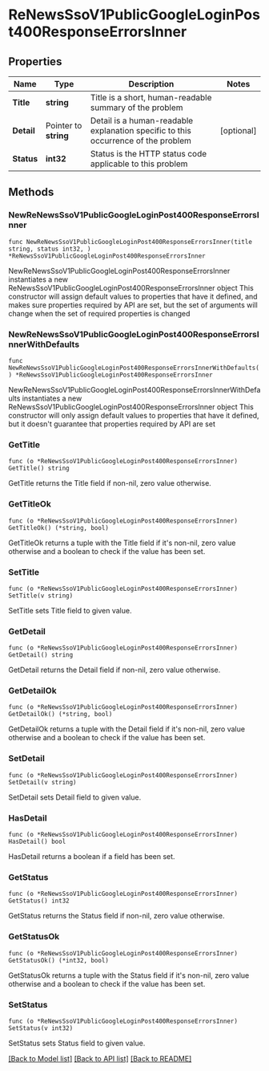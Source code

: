 # ReNewsSsoV1PublicGoogleLoginPost400ResponseErrorsInner

## Properties

Name | Type | Description | Notes
------------ | ------------- | ------------- | -------------
**Title** | **string** | Title is a short, human-readable summary of the problem | 
**Detail** | Pointer to **string** | Detail is a human-readable explanation specific to this occurrence of the problem | [optional] 
**Status** | **int32** | Status is the HTTP status code applicable to this problem | 

## Methods

### NewReNewsSsoV1PublicGoogleLoginPost400ResponseErrorsInner

`func NewReNewsSsoV1PublicGoogleLoginPost400ResponseErrorsInner(title string, status int32, ) *ReNewsSsoV1PublicGoogleLoginPost400ResponseErrorsInner`

NewReNewsSsoV1PublicGoogleLoginPost400ResponseErrorsInner instantiates a new ReNewsSsoV1PublicGoogleLoginPost400ResponseErrorsInner object
This constructor will assign default values to properties that have it defined,
and makes sure properties required by API are set, but the set of arguments
will change when the set of required properties is changed

### NewReNewsSsoV1PublicGoogleLoginPost400ResponseErrorsInnerWithDefaults

`func NewReNewsSsoV1PublicGoogleLoginPost400ResponseErrorsInnerWithDefaults() *ReNewsSsoV1PublicGoogleLoginPost400ResponseErrorsInner`

NewReNewsSsoV1PublicGoogleLoginPost400ResponseErrorsInnerWithDefaults instantiates a new ReNewsSsoV1PublicGoogleLoginPost400ResponseErrorsInner object
This constructor will only assign default values to properties that have it defined,
but it doesn't guarantee that properties required by API are set

### GetTitle

`func (o *ReNewsSsoV1PublicGoogleLoginPost400ResponseErrorsInner) GetTitle() string`

GetTitle returns the Title field if non-nil, zero value otherwise.

### GetTitleOk

`func (o *ReNewsSsoV1PublicGoogleLoginPost400ResponseErrorsInner) GetTitleOk() (*string, bool)`

GetTitleOk returns a tuple with the Title field if it's non-nil, zero value otherwise
and a boolean to check if the value has been set.

### SetTitle

`func (o *ReNewsSsoV1PublicGoogleLoginPost400ResponseErrorsInner) SetTitle(v string)`

SetTitle sets Title field to given value.


### GetDetail

`func (o *ReNewsSsoV1PublicGoogleLoginPost400ResponseErrorsInner) GetDetail() string`

GetDetail returns the Detail field if non-nil, zero value otherwise.

### GetDetailOk

`func (o *ReNewsSsoV1PublicGoogleLoginPost400ResponseErrorsInner) GetDetailOk() (*string, bool)`

GetDetailOk returns a tuple with the Detail field if it's non-nil, zero value otherwise
and a boolean to check if the value has been set.

### SetDetail

`func (o *ReNewsSsoV1PublicGoogleLoginPost400ResponseErrorsInner) SetDetail(v string)`

SetDetail sets Detail field to given value.

### HasDetail

`func (o *ReNewsSsoV1PublicGoogleLoginPost400ResponseErrorsInner) HasDetail() bool`

HasDetail returns a boolean if a field has been set.

### GetStatus

`func (o *ReNewsSsoV1PublicGoogleLoginPost400ResponseErrorsInner) GetStatus() int32`

GetStatus returns the Status field if non-nil, zero value otherwise.

### GetStatusOk

`func (o *ReNewsSsoV1PublicGoogleLoginPost400ResponseErrorsInner) GetStatusOk() (*int32, bool)`

GetStatusOk returns a tuple with the Status field if it's non-nil, zero value otherwise
and a boolean to check if the value has been set.

### SetStatus

`func (o *ReNewsSsoV1PublicGoogleLoginPost400ResponseErrorsInner) SetStatus(v int32)`

SetStatus sets Status field to given value.



[[Back to Model list]](../README.md#documentation-for-models) [[Back to API list]](../README.md#documentation-for-api-endpoints) [[Back to README]](../README.md)


